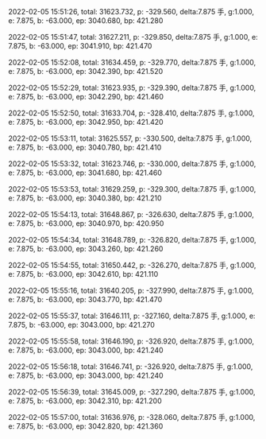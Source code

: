 2022-02-05 15:51:26, total: 31623.732, p: -329.560, delta:7.875 手, g:1.000, e: 7.875, b: -63.000, ep: 3040.680, bp: 421.280

2022-02-05 15:51:47, total: 31627.211, p: -329.850, delta:7.875 手, g:1.000, e: 7.875, b: -63.000, ep: 3041.910, bp: 421.470

2022-02-05 15:52:08, total: 31634.459, p: -329.770, delta:7.875 手, g:1.000, e: 7.875, b: -63.000, ep: 3042.390, bp: 421.520

2022-02-05 15:52:29, total: 31623.935, p: -329.390, delta:7.875 手, g:1.000, e: 7.875, b: -63.000, ep: 3042.290, bp: 421.460

2022-02-05 15:52:50, total: 31633.704, p: -328.410, delta:7.875 手, g:1.000, e: 7.875, b: -63.000, ep: 3042.950, bp: 421.420

2022-02-05 15:53:11, total: 31625.557, p: -330.500, delta:7.875 手, g:1.000, e: 7.875, b: -63.000, ep: 3040.780, bp: 421.410

2022-02-05 15:53:32, total: 31623.746, p: -330.000, delta:7.875 手, g:1.000, e: 7.875, b: -63.000, ep: 3041.680, bp: 421.460

2022-02-05 15:53:53, total: 31629.259, p: -329.300, delta:7.875 手, g:1.000, e: 7.875, b: -63.000, ep: 3040.380, bp: 421.210

2022-02-05 15:54:13, total: 31648.867, p: -326.630, delta:7.875 手, g:1.000, e: 7.875, b: -63.000, ep: 3040.970, bp: 420.950

2022-02-05 15:54:34, total: 31648.789, p: -326.820, delta:7.875 手, g:1.000, e: 7.875, b: -63.000, ep: 3043.260, bp: 421.260

2022-02-05 15:54:55, total: 31650.442, p: -326.270, delta:7.875 手, g:1.000, e: 7.875, b: -63.000, ep: 3042.610, bp: 421.110

2022-02-05 15:55:16, total: 31640.205, p: -327.990, delta:7.875 手, g:1.000, e: 7.875, b: -63.000, ep: 3043.770, bp: 421.470

2022-02-05 15:55:37, total: 31646.111, p: -327.160, delta:7.875 手, g:1.000, e: 7.875, b: -63.000, ep: 3043.000, bp: 421.270

2022-02-05 15:55:58, total: 31646.190, p: -326.920, delta:7.875 手, g:1.000, e: 7.875, b: -63.000, ep: 3043.000, bp: 421.240

2022-02-05 15:56:18, total: 31646.741, p: -326.920, delta:7.875 手, g:1.000, e: 7.875, b: -63.000, ep: 3043.000, bp: 421.240

2022-02-05 15:56:39, total: 31645.009, p: -327.290, delta:7.875 手, g:1.000, e: 7.875, b: -63.000, ep: 3042.310, bp: 421.200

2022-02-05 15:57:00, total: 31636.976, p: -328.060, delta:7.875 手, g:1.000, e: 7.875, b: -63.000, ep: 3042.820, bp: 421.360